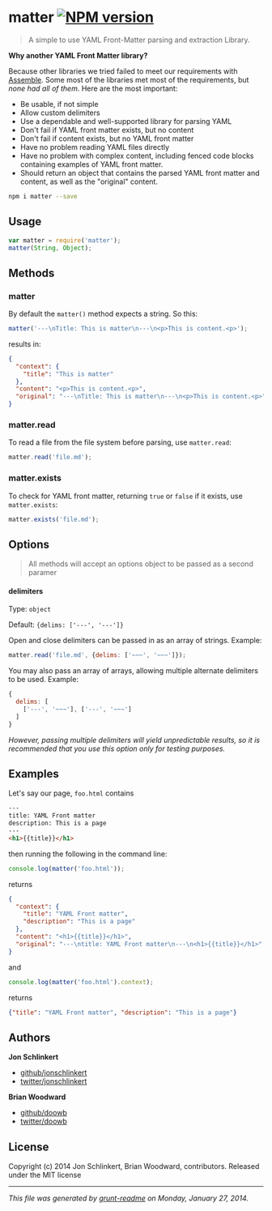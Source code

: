 # matter [![NPM version](https://badge.fury.io/js/matter.png)](http://badge.fury.io/js/matter)

> A simple to use YAML Front-Matter parsing and extraction Library.

**Why another YAML Front Matter library?**

Because other libraries we tried failed to meet our requirements with [Assemble](http://assemble.io). Some most of the libraries met most of the requirements, but _none had all of them_. Here are the most important:

* Be usable, if not simple
* Allow custom delimiters
* Use a dependable and well-supported library for parsing YAML
* Don't fail if YAML front matter exists, but no content
* Don't fail if content exists, but no YAML front matter
* Have no problem reading YAML files directly
* Have no problem with complex content, including fenced code blocks containing examples of YAML front matter.
* Should return an object that contains the parsed YAML front matter and content, as well as the "original" content.

```bash
npm i matter --save
```
## Usage

```js
var matter = require('matter');
matter(String, Object);
```

## Methods

### matter

By default the `matter()` method expects a string. So this:

```js
matter('---\nTitle: This is matter\n---\n<p>This is content.<p>');
```

results in:

```json
{
  "context": {
    "title": "This is matter"
  },
  "content": "<p>This is content.<p>",
  "original": "---\nTitle: This is matter\n---\n<p>This is content.<p>"
}
```

### matter.read

To read a file from the file system before parsing, use `matter.read`:

```js
matter.read('file.md');
```

### matter.exists

To check for YAML front matter, returning `true` or `false` if it exists, use `matter.exists`:

```js
matter.exists('file.md');
```



## Options

> All methods will accept an options object to be passed as a second paramer

#### delimiters
Type: `object`

Default: `{delims: ['---', '---']}`

Open and close delimiters can be passed in as an array of strings. Example:

```js
matter.read('file.md', {delims: ['~~~', '~~~']});
```

You may also pass an array of arrays, allowing multiple alternate delimiters to be used. Example:


```js
{
  delims: [
    ['---', '~~~'], ['---', '~~~']
  ]
}
```

_However, passing multiple delimiters will yield unpredictable results, so it is recommended that you use this option only for testing purposes._


## Examples

Let's say our page, `foo.html` contains

```html
---
title: YAML Front matter
description: This is a page
---
<h1>{{title}}</h1>
```

then running the following in the command line:

```js
console.log(matter('foo.html'));
```
returns

```json
{
  "context": {
    "title": "YAML Front matter",
    "description": "This is a page"
  },
  "content": "<h1>{{title}}</h1>",
  "original": "---\ntitle: YAML Front matter\n---\n<h1>{{title}}</h1>"
}
```
and

```js
console.log(matter('foo.html').context);
```
returns


```json
{"title": "YAML Front matter", "description": "This is a page"}
```


## Authors

**Jon Schlinkert**

+ [github/jonschlinkert](https://github.com/jonschlinkert)
+ [twitter/jonschlinkert](http://twitter.com/jonschlinkert)

**Brian Woodward**

+ [github/doowb](https://github.com/doowb)
+ [twitter/doowb](http://twitter.com/jonschlinkert)


## License
Copyright (c) 2014 Jon Schlinkert, Brian Woodward, contributors.
Released under the MIT license

***

_This file was generated by [grunt-readme](https://github.com/assemble/grunt-readme) on Monday, January 27, 2014._

[grunt]: http://gruntjs.com/
[Getting Started]: https://github.com/gruntjs/grunt/blob/devel/docs/getting_started.md
[package.json]: https://npmjs.org/doc/json.html
